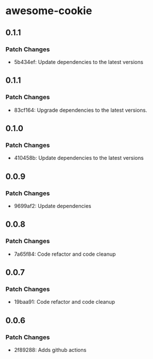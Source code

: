 # awesome-cookie

## 0.1.1

### Patch Changes

- 5b434ef: Update dependencies to the latest versions

## 0.1.1

### Patch Changes

- 83cf164: Upgrade dependencies to the latest versions.

## 0.1.0

### Patch Changes

- 410458b: Update dependencies to the latest versions

## 0.0.9

### Patch Changes

- 9699af2: Update dependencies

## 0.0.8

### Patch Changes

- 7a65f84: Code refactor and code cleanup

## 0.0.7

### Patch Changes

- 19baa91: Code refactor and code cleanup

## 0.0.6

### Patch Changes

- 2f89288: Adds github actions
